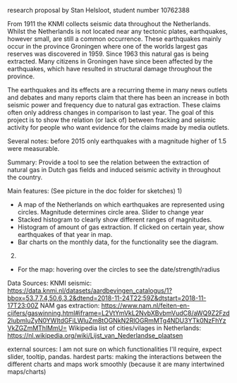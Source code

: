 research proposal by Stan Helsloot, student number 10762388

From 1911 the KNMI collects seismic data throughout the Netherlands.
Whilst the Netherlands is not located near any tectonic plates, earthquakes,
however small, are still a common occurrence. These earthquakes mainly occur
in the province Groningen where one of the worlds largest gas reserves
was discovered in 1959. Since 1963 this natural gas is being extracted.
Many citizens in Groningen have since been affected by the earthquakes,
which have resulted in structural damage throughout the province.

The earthquakes and its effects are a recurring theme in many news
outlets and debates and many reports claim that there has been an increase
in both seismic power and frequency due to natural gas extraction.
These claims often only address changes in comparison to last year.
The goal of this project is to show the relation (or lack of) between fracking
and seismic activity for people who want evidence for the claims made by
media outlets.

Several notes: before 2015 only earthquakes with a magnitude higher of
1.5 were measurable.

Summary:
Provide a tool to see the relation between the extraction of natural gas
in Dutch gas fields and induced seismic activity in throughout the country.

Main features:
(See picture in the doc folder for sketches)
1)
- A map of the Netherlands on which earthquakes are represented using circles.
  Magnitude determines circle area.
  Slider to change year
- Stacked histogram to clearly show different ranges of magnitudes.
- Histogram of amount of gas extraction. If clicked on certain year,
  show earthquakes of that year in map.
- Bar charts on the monthly data, for the functionality see the
  diagram.

2)
- For the map: hovering over the circles to see the date/strength/radius

Data Sources:
KNMI seismic: https://data.knmi.nl/datasets/aardbevingen_catalogus/1?bbox=53.7,7.4,50.6,3.2&dtend=2018-11-24T22:59Z&dtstart=2018-11-17T23:00Z
NAM gas extraction: https://www.nam.nl/feiten-en-cijfers/gaswinning.html#iframe=L2VtYmVkL2NvbXBvbmVudC8/aWQ9Z2Fzd2lubmluZyN0YWItdGFiLWluZm8tOGNkN2RlOGRmMTg4NDU3YTk0NzFhYzVkZGZmMThlMmU=
Wikipedia list of cities/vilages in Netherlands: https://nl.wikipedia.org/wiki/Lijst_van_Nederlandse_plaatsen

external sources: I am not sure on which functionalities I'll require, expect slider, tooltip, pandas.
hardest parts: making the interactions between the different
charts and maps work smoothly (because it are many intertwined
maps/charts)
